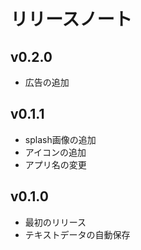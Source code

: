 # リリースノート

## v0.2.0

- 広告の追加

## v0.1.1

- splash画像の追加
- アイコンの追加
- アプリ名の変更

## v0.1.0

- 最初のリリース
- テキストデータの自動保存
